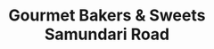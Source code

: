 ---
title: "Gourmet Bakers & Sweets Samundari Road"
url: /faislabad/gourmet-bakers-and-sweets-samundari-road/
shop: bakery
---
